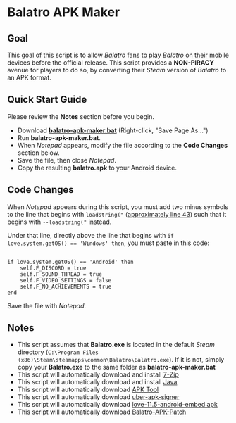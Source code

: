 # Balatro APK Maker

## Goal
This goal of this script is to allow *Balatro* fans to play *Balatro* on their mobile devices before the official release. This script provides a **NON-PIRACY** avenue for players to do so, by converting their *Steam* version of *Balatro* to an APK format.

## Quick Start Guide
Please review the **Notes** section before you begin.
 - Download [**balatro-apk-maker.bat**](https://smudge.codes/files/balatro-apk-maker.bat) (Right-click, "Save Page As...")
 - Run **balatro-apk-maker.bat**.
 - When *Notepad* appears, modify the file according to the **Code Changes** section below.
 - Save the file, then close *Notepad*.
 - Copy the resulting **balatro.apk** to your Android device.

## Code Changes
When *Notepad* appears during this script, you must add two minus symbols to the line that begins with `loadstring("` ([approximately line 43](https://youtu.be/CfUHN2HJbj8?si=ASQsLVJb1fxNeFP0&t=234)) such that it begins with `--loadstring("` instead.

Under that line, directly above the line that begins with `if love.system.getOS() == 'Windows' then`, you must paste in this code:
```

if love.system.getOS() == 'Android' then
    self.F_DISCORD = true
    self.F_SOUND_THREAD = true
    self.F_VIDEO_SETTINGS = false
    self.F_NO_ACHIEVEMENTS = true
end

```
Save the file with *Notepad*.

## Notes
 - This script assumes that **Balatro.exe** is located in the default *Steam* directory (`C:\Program Files (x86)\Steam\steamapps\common\Balatro\Balatro.exe`). If it is not, simply copy your **Balatro.exe** to the same folder as **balatro-apk-maker.bat**
 - This script will automatically download and install [7-Zip](https://www.7-zip.org/)
 - This script will automatically download and install [Java](https://www.java.com/en/download/)
 - This script will automatically download [APK Tool](https://apktool.org/)
 - This script will automatically download [uber-apk-signer](https://github.com/patrickfav/uber-apk-signer/)
 - This script will automatically download [love-11.5-android-embed.apk](https://github.com/love2d/love-android/)
 - This script will automatically download [Balatro-APK-Patch](http://smudge.codes/files/Balatro-APK-Patch.zip)
